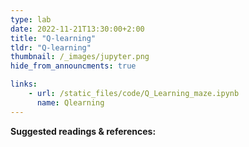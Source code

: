 ```yaml
---
type: lab
date: 2022-11-21T13:30:00+2:00
title: "Q-learning"
tldr: "Q-learning"
thumbnail: /_images/jupyter.png
hide_from_announcments: true

links: 
    - url: /static_files/code/Q_Learning_maze.ipynb
      name: Qlearning
---
```

**Suggested readings & references:**

